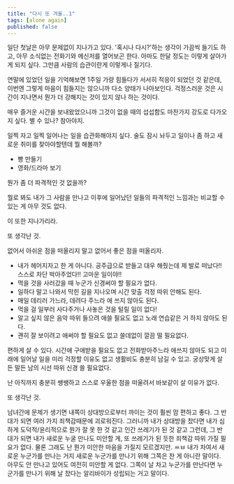 ```yaml
---
title: "다시 또 겨울..1"
tags: [alone again]
published: false
---
```


일단 첫날은 아무 문제없이 지나가고 있다. '혹시나 다시?'하는 생각이 가끔씩 들기도 하고, 아무 소식없는 전화기와 메신저를 열어보곤 한다. 아마도 한달 정도는 이렇게 살아가게 되지 싶다. 그만큼 사람의 습관이란게 이렇게나 질기다.

연말에 있었던 일을 기억해보면 1주일 가량 힘들다가 서서히 적응이 되었던 것 같은데, 이번엔 그렇게 마음이 힘들지는 않으니까 다소 양태가 나아보인다. 걱정스러운 것은 시간이 지나면서 뭔가 더 강해지는 것이 있지 않나 하는 것이다. 

매우 즐거운 시간을 보내왔었으니까 그것이 없을 때의 섭섭함도 마찬가지 강도로 다가오지 싶다. 별 수 있나? 참아야지.

일찍 자고 일찍 일어나는 일을 습관화해야지 싶다. 술도 잠시 놔두고 일이나 좀 하고 새로운 취미를 찾아야할텐데 뭘 해볼까?

- 빵 만들기
- 영화/드라마 보기

뭔가 좀 더 파격적인 것 없을까?

뭘로 봐도 내가 그 사람을 만나고 이후에 일어났던 일들의 파격적인 느낌과는 비교할 수 있는 게 아무 것도 없다. 

이 또한 지나가리라.

또 생각난 것.

없어서 아쉬운 점을 떠올리지 말고 없어서 좋은 점을 떠올리자.

- 내가 헤어지자고 한 게 아니다. 공주급으로 받들고 대우 해줬는데 제 발로 떠났다!! 스스로 차단 박아주었다!! 고마운 일이야!!
- 먹을 것을 사러갔을 때 누군가 신경써야 할 필요가 없다.
- 일하다 말고 나와서 막힌 길을 지나오며 시간 맞출 걱정 따위 안해도 된다.
- 매일 데리러 가느라, 데려다 주느라 애 쓰지 않아도 된다.
- 먹을 걸 일부러 사다주거나 사놓은 것을 털릴 일이 없다!
- 알고 싶지 않은 음악 따위 들으려 애쓸 필요도 없고 노래 연습같은 거 하지 않아도 된다.
- 괜히 잘 보이려고 애써야 할 필요도 없고 쓸데없이 깔끔 떨 필요없다.

편하게 살 수 있다. 시간애 구애받을 필요도 없고 전화받아주느라 애쓰지 않아도 되고 미래에 일어날 일을 미리 걱정할 이유도 없고 생활비도 충분히 남길 수 있고. 궁상맞게 살든 말든 남의 시선 따위 신경 쓸 필요없다.

난 아직까지 충분히 쌩쌩하고 스스로 우울한 점을 떠울려서 바보같이 살 이유가 없다.

또 생각난 것.

남녀간에 문제가 생기면 내쪽이 상대방으로부터 까이는 것이 훨씬 맘 편하고 좋다. 그 반대가 되면 여러 가지 죄책감때문에 괴로워진다. 그러니까 내가 상대방을 찼다면 내가 심하게 도덕적/윤리적으로 뭔가 잘 못 한 것 같고 인간 쓰레기가 된 것 같고 그런데, 그 반대가 되면 내가 새로운 누굴 만나도 미안할 게, 또 쓰레기가 된 듯한 죄책감 따위 가질 필요가 없다. 물론 그래도 난 뭔가 미안한 마음을 가질지 모르겠지만. ㅆㅂ 내가 차여서 새로운 누군가를 만나는 거지 새로운 누군가를 만나기 위해 그쪽은 찬 게 아니란 말이다. 아무도 안 만나고 있어도 여전히 미안할 게 없다. 그쪽이 날 차고 누군가를 만난다면 누군가를 만나기 위해 날 찼다는 알리바이가 성립되는 거고 말이다. 